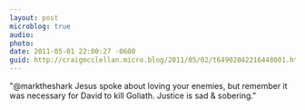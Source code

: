```yaml
---
layout: post
microblog: true
audio: 
photo: 
date: 2011-05-01 22:00:27 -0600
guid: http://craigmcclellan.micro.blog/2011/05/02/t64902042216448001.html
---
```

"@marktheshark Jesus spoke about loving your enemies, but remember it was necessary for David to kill Goliath. Justice is sad &amp; sobering."

